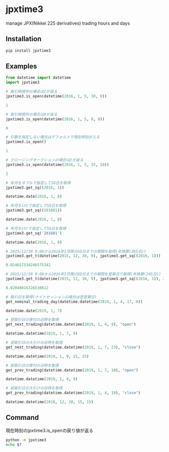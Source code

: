 # jpxtime3

manage JPX(Nikkei 225 derivatives) trading hours and days

## Installation

```bash
pip install jpxtime3
```

## Examples

```python
from datetime import datetime
import jpxtime3

# 取引時間中の場合は1が返る
jpxtime3.is_open(datetime(2016, 1, 5, 10, 0))
```

```python
1
```

```python
# 取引時間外の場合は0が返る
jpxtime3.is_open(datetime(2016, 1, 5, 8, 0))
```

```python
0
```

```python
# 引数を指定しない場合はデフォルトで現在時刻が入る
jpxtime3.is_open()
```

```python
1
```

```python
# クロージングオークションの場合は2が返る
jpxtime3.is_open(datetime(2016, 1, 5, 15, 10))
```

```python
2
```

```python
# 年月をタプルで指定してSQ日を取得
jpxtime3.get_sq((2016, 1))
```

```python
datetime.date(2016, 1, 8)
```

```python
# 年月をintで指定してSQ日を取得
jpxtime3.get_sq((201601))
```

```python
datetime.date(2016, 1, 8)
```

```python
# 年月をstrで指定してSQ日を取得
jpxtime3.get_sq('201601')
```

```python
datetime.date(2016, 1, 8)
```

```python
# 2015/12/30 9:00から2016年1月限のSQ日までの期間を取得(年換算(365日))
jpxtime3.get_t(datetime(2015, 12, 30, 9), jpxtime3.get_sq((2016, 1)))
```

```python
0.024657534246575342
```

```python
# 2015/12/30 9:00から2016年1月限のSQ日までの期間を営業日で取得(年換算(245日))
jpxtime3.get_t(datetime(2015, 12, 30, 9), jpxtime3.get_sq((2016, 1)), 245)
```

```python
0.02040816326530612
```

```python
# 取引日を取得(ナイトセッションの場合は翌営業日)
get_nominal_trading_day(datetime.datetime(2019, 1, 4, 17, 0))
```

```python
datetime.date(2019, 1, 7)
```

```python
# 翌取引日の寄付の日時を取得
get_next_trading(datetime.datetime(2019, 1, 4, 9), "open")
```

```python
datetime.datetime(2019, 1, 7, 9)
```

```python
# 翌取引日の大引けの日時を取得
get_next_trading(datetime.datetime(2019, 1, 7, 23), "close")
```

```python
datetime.datetime(2019, 1, 9, 15, 15)
```

```python
# 前取引日の寄付の日時を取得
get_prev_trading(datetime.datetime(2019, 1, 7, 10), "open")
```

```python
datetime.datetime(2019, 1, 4, 9)
```

```python
# 前取引日の大引けの日時を取得
get_prev_trading(datetime.datetime(2019, 1, 4, 10), "close")
```

```python
datetime.datetime(2018, 12, 28, 15, 15)
```

## Command

現在時刻のjpxtime3.is_openの戻り値が返る

```bash
python -m jpxtime3
echo $?
```